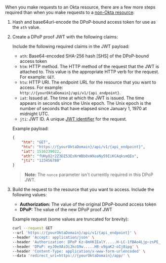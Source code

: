 When you make requests to an Okta resource, there are a few more steps required than when you make requests to a [non-Okta resource](/docs/guides/dpop/nonoktaresourceserver/main/):

1. Hash and base64url-encode the DPoP-bound access token for use as the `ath` value.
1. Create a DPoP proof JWT with the following claims:

    Include the following required claims in the JWT payload:

    * `ath`: Base64-encoded SHA-256 hash [SHS] of the DPoP-bound access token
    * `htm`: HTTP method. The HTTP method of the request that the JWT is attached to. This value is the appropriate HTTP verb for the request. For example: `GET`.
    * `htu`: HTTP URI. The endpoint URL for the resource that you want to access. For example: `http://{yourOktaDomain}/api/v1/{api_endpoint}`.
    * `iat`: Issued at. The time at which the JWT is issued. The time appears in seconds since the Unix epoch. The Unix epoch is the number of seconds that have elapsed since January 1, 1970 at midnight UTC.
    * `jti`: JWT ID. A unique [JWT identifier](https://www.rfc-editor.org/rfc/rfc7519#section-4.1.7) for the request.

    Example payload:

    ```json
    {
        "htm": "GET",
        "htu": "https://{yourOktaDomain}/api/v1/{api_endpoint}",
        "iat": 1516239022,
        "ath": "fUHyO2r2Z3DZ53EsNrWBb0xWXoaNy59IiKCAqksmQEo",
        "jti": "123456788"
    }
    ```

    > **Note:** The `nonce` parameter isn't currently required in this DPoP JWT.

1. Build the request to the resource that you want to access. Include the following values:

    * **Authorization:** The value of the original DPoP-bound access token
    * **DPoP:** The value of the new DPoP proof JWT

    Example request (some values are truncated for brevity):

    ```bash
    curl --request GET
    --url 'https://{yourOktaDomain}/api/v1/{api_endpoint}' \
    --header 'Accept: application/json' \
    --header 'Authorization: DPoP Kz~8mXK1EalY.....H-LC-1fBAo4Ljp~zsPE_NeOgxU' \
    --header 'DPoP: eyJ0eXAiOiJkcG9w.....H8-u9gaK2-oIj8ipg' \
    --header 'Content-Type: application/x-www-form-urlencoded' \
    --data 'redirect_uri=https://{yourOktaDomain}/app/' \
    ```
